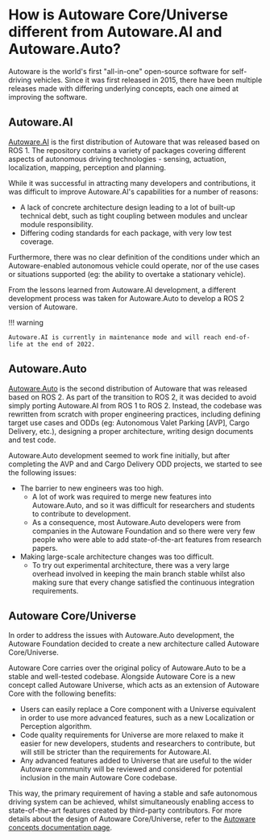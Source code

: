 # How is Autoware Core/Universe different from Autoware.AI and Autoware.Auto?

Autoware is the world's first "all-in-one" open-source software for self-driving vehicles.
Since it was first released in 2015, there have been multiple releases made with differing underlying concepts, each one aimed at improving the software.

## Autoware.AI

[Autoware.AI](https://github.com/Autoware-AI/autoware.ai) is the first distribution of Autoware that was released based on ROS 1. The repository contains a variety of packages covering different aspects of autonomous driving technologies - sensing, actuation, localization, mapping, perception and planning.

While it was successful in attracting many developers and contributions, it was difficult to improve Autoware.AI's capabilities for a number of reasons:

- A lack of concrete architecture design leading to a lot of built-up technical debt, such as tight coupling between modules and unclear module responsibility.
- Differing coding standards for each package, with very low test coverage.

Furthermore, there was no clear definition of the conditions under which an Autoware-enabled autonomous vehicle could operate, nor of the use cases or situations supported (eg: the ability to overtake a stationary vehicle).

From the lessons learned from Autoware.AI development, a different development process was taken for Autoware.Auto to develop a ROS 2 version of Autoware.

!!! warning

    Autoware.AI is currently in maintenance mode and will reach end-of-life at the end of 2022.

## Autoware.Auto

[Autoware.Auto](https://gitlab.com/autowarefoundation/autoware.auto/AutowareAuto) is the second distribution of Autoware that was released based on ROS 2. As part of the transition to ROS 2, it was decided to avoid simply porting Autoware.AI from ROS 1 to ROS 2. Instead, the codebase was rewritten from scratch with proper engineering practices, including defining target use cases and ODDs (eg: Autonomous Valet Parking [AVP], Cargo Delivery, etc.), designing a proper architecture, writing design documents and test code.

Autoware.Auto development seemed to work fine initially, but after completing the AVP and and Cargo Delivery ODD projects, we started to see the following issues:

- The barrier to new engineers was too high.
  - A lot of work was required to merge new features into Autoware.Auto, and so it was difficult for researchers and students to contribute to development.
  - As a consequence, most Autoware.Auto developers were from companies in the Autoware Foundation and so there were very few people who were able to add state-of-the-art features from research papers.
- Making large-scale architecture changes was too difficult.
  - To try out experimental architecture, there was a very large overhead involved in keeping the main branch stable whilst also making sure that every change satisfied the continuous integration requirements.

## Autoware Core/Universe

In order to address the issues with Autoware.Auto development, the Autoware Foundation decided to create a new architecture called Autoware Core/Universe.

Autoware Core carries over the original policy of Autoware.Auto to be a stable and well-tested codebase. Alongside Autoware Core is a new concept called Autoware Universe, which acts as an extension of Autoware Core with the following benefits:

- Users can easily replace a Core component with a Universe equivalent in order to use more advanced features, such as a new Localization or Perception algorithm.
- Code quality requirements for Universe are more relaxed to make it easier for new developers, students and researchers to contribute, but will still be stricter than the requirements for Autoware.AI.
- Any advanced features added to Universe that are useful to the wider Autoware community will be reviewed and considered for potential inclusion in the main Autoware Core codebase.

This way, the primary requirement of having a stable and safe autonomous driving system can be achieved, whilst simultaneously enabling access to state-of-the-art features created by third-party contributors. For more details about the design of Autoware Core/Universe, refer to the [Autoware concepts documentation page](../autoware-concepts/).
